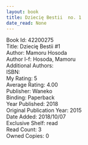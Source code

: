 ```yaml
---
layout: book
title: Dziecię Bestii  no. 1
date_read: None
---
```


Book Id: 42200275<br />
Title: Dziecię Bestii #1<br />
Author: Mamoru Hosoda<br />
Author l-f: Hosoda, Mamoru<br />
Additional Authors: <br />
ISBN: <br />
My Rating: 5<br />
Average Rating: 4.00<br />
Publisher: Waneko<br />
Binding: Paperback<br />
Year Published: 2018<br />
Original Publication Year: 2015<br />
Date Added: 2018/10/07<br />
Exclusive Shelf: read<br />
Read Count: 3<br />
Owned Copies: 0<br />

